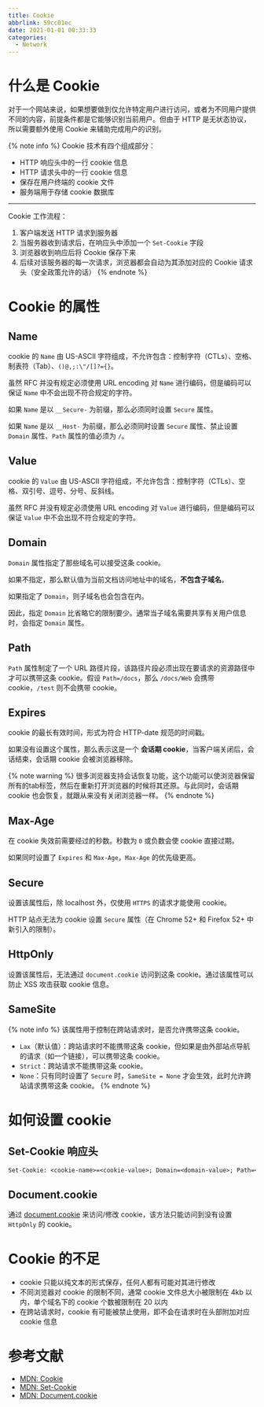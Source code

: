 ```yaml
---
title: Cookie
abbrlink: 59cc01ec
date: 2021-01-01 00:33:33
categories:
  - Network
---
```


# 什么是 Cookie

对于一个网站来说，如果想要做到仅允许特定用户进行访问，或者为不同用户提供不同的内容，前提条件都是它能够识别当前用户。但由于 HTTP 是无状态协议，所以需要额外使用 Cookie 来辅助完成用户的识别。

{% note info %}
Cookie 技术有四个组成部分：
- HTTP 响应头中的一行 cookie 信息
- HTTP 请求头中的一行 cookie 信息
- 保存在用户终端的 cookie 文件
- 服务端用于存储 cookie 数据库
---
Cookie 工作流程：
1. 客户端发送 HTTP 请求到服务器
2. 当服务器收到请求后，在响应头中添加一个 `Set-Cookie` 字段
3. 浏览器收到响应后将 Cookie 保存下来
4. 后续对该服务器的每一次请求，浏览器都会自动为其添加对应的 Cookie 请求头（安全政策允许的话）
{% endnote %}

# Cookie 的属性

## Name

cookie 的 `Name` 由 US-ASCII 字符组成，不允许包含：控制字符（CTLs）、空格、制表符（Tab）、`()@,;:\"/[]?={}`。

虽然 RFC 并没有规定必须使用 URL encoding 对 `Name` 进行编码，但是编码可以保证 `Name` 中不会出现不符合规定的字符。

如果 `Name` 是以 `__Secure-` 为前缀，那么必须同时设置 `Secure` 属性。

如果 `Name` 是以 `__Host-` 为前缀，那么必须同时设置 `Secure` 属性、禁止设置 `Domain` 属性、`Path` 属性的值必须为 `/`。

## Value

cookie 的 `Value` 由 US-ASCII 字符组成，不允许包含：控制字符（CTLs）、空格、双引号、逗号、分号、反斜线。

虽然 RFC 并没有规定必须使用 URL encoding 对 `Value` 进行编码，但是编码可以保证 `Value` 中不会出现不符合规定的字符。

## Domain

`Domain` 属性指定了那些域名可以接受这条 cookie。

如果不指定，那么默认值为当前文档访问地址中的域名，**不包含子域名**。

如果指定了 `Domain`，则子域名也会包含在内。

因此，指定 `Domain` 比省略它的限制要少。通常当子域名需要共享有关用户信息时，会指定 `Domain` 属性。

## Path

`Path` 属性制定了一个 URL 路径片段，该路径片段必须出现在要请求的资源路径中才可以携带这条 cookie。假设 `Path=/docs`，那么 `/docs/Web` 会携带 cookie，`/test` 则不会携带 cookie。

## Expires

cookie 的最长有效时间，形式为符合 HTTP-date 规范的时间戳。

如果没有设置这个属性，那么表示这是一个 **会话期 cookie**，当客户端关闭后，会话结束，会话期 cookie 会被浏览器移除。

{% note warning %}
很多浏览器支持会话恢复功能，这个功能可以使浏览器保留所有的tab标签，然后在重新打开浏览器的时候将其还原。与此同时，会话期 cookie 也会恢复，就跟从来没有关闭浏览器一样。
{% endnote %}

## Max-Age

在 cookie 失效前需要经过的秒数。秒数为 `0` 或负数会使 cookie 直接过期。

如果同时设置了 `Expires` 和 `Max-Age`，`Max-Age` 的优先级更高。

## Secure

设置该属性后，除 localhost 外，仅使用 `HTTPS` 的请求才能使用 cookie。

HTTP 站点无法为 cookie 设置 `Secure` 属性（在 Chrome 52+ 和 Firefox 52+ 中新引入的限制）。

## HttpOnly

设置该属性后，无法通过 `document.cookie` 访问到这条 cookie。通过该属性可以防止 XSS 攻击获取 cookie 信息。

## SameSite

{% note info %}
该属性用于控制在跨站请求时，是否允许携带这条 cookie。
- `Lax`（默认值）：跨站请求时不能携带这条 cookie，但如果是由外部站点导航的请求（如一个链接），可以携带这条 cookie。
- `Strict`：跨站请求不能携带这条 cookie。
- `None`：只有同时设置了 `Secure` 时，`SameSite = None` 才会生效，此时允许跨站请求携带这条 cookie。
{% endnote %}

# 如何设置 cookie

## Set-Cookie 响应头

```txt
Set-Cookie: <cookie-name>=<cookie-value>; Domain=<domain-value>; Path=<path-value>; Expires=Wed, 21 Oct 2015 07:28:00 GMT; Secure; HttpOnly; SameSite=Strict
```

## Document.cookie

通过 [document.cookie](https://developer.mozilla.org/en-US/docs/Web/API/Document/cookie) 来访问/修改 cookie，该方法只能访问到没有设置 `HttpOnly` 的 cookie。

# Cookie 的不足

- cookie 只能以纯文本的形式保存，任何人都有可能对其进行修改
- 不同浏览器对 cookie 的限制不同，通常 cookie 文件总大小被限制在 4kb 以内，单个域名下的 cookie 个数被限制在 20 以内
- 在跨站请求时，cookie 有可能被禁止使用，即不会在请求时在头部附加对应 cookie 信息

# 参考文献

- [MDN: Cookie](https://developer.mozilla.org/en-US/docs/Web/HTTP/Cookies)
- [MDN: Set-Cookie](https://developer.mozilla.org/en-US/docs/Web/HTTP/Headers/Set-Cookie)
- [MDN: Document.cookie](https://developer.mozilla.org/en-US/docs/Web/API/Document/cookie)